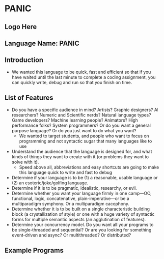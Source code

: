 # PANIC

## Logo Here

## Language Name: PANIC

## Introduction

- We wanted this language to be quick, fast and efficient so that if you have waited until the last minute to complete a coding assignment, you can quickly write, debug and run so that you finish on time.

## List of Features

- Do you have a specific audience in mind? Artists? Graphic designers? AI researchers? Numeric and Scientific nerds? Natural language types? Game developers? Machine learning people? Animators? High performance folks? System programmers? Or do you want a general purpose language? Or do you just want to do what you want?
  - We wanted to target students, and people who want to focus on programming and not syntactic sugar that many languages like to use
- Understand the audience that the language is designed for, and what kinds of things they want to create with it (or problems they want to solve with it).
  - Speed above all, abbreviations and easy shortcuts are going to make this language quick to write and fast to debug
- Determine if your language is to be (1) a reasonable, usable language or (2) an esoteric/joke/golfing language.
- Determine if it is to be pragmatic, idealistic, researchy, or evil.
- Determine whether you want your language firmly in one camp—OO, functional, logic, concatenative, plain-imperative—or be a multiparadigm symphony. Or a multiparadigm cacophony.
- Determine whether it is to be built on a single characteristic building block (a crystallization of style) or one with a huge variety of syntactic forms for multiple semantic aspects (an agglutination of features).
- Determine your concurrency model. Do you want all your programs to be single-threaded and sequential? Or are you looking for something event-driven and async? Or multithreaded? Or distributed?

## Example Programs
